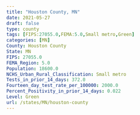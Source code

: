 ```yaml
---
title: "Houston County, MN"
date: 2021-05-27
draft: false
type: county
tags: [FIPS:27055.0,FEMA:5.0,Small metro,Green]
categories: [MN]
County: Houston County
State: MN
FIPS: 27055.0
FEMA_Region: 5.0
Population: 18600.0
NCHS_Urban_Rural_Classification: Small metro
Tests_in_prior_14_days: 372.0
Fourteen_day_test_rate_per_100000: 2000.0
Percent_Positivity_in_prior_14_days: 0.022
Level: Green
url: /states/MN/houston-county
---
```



